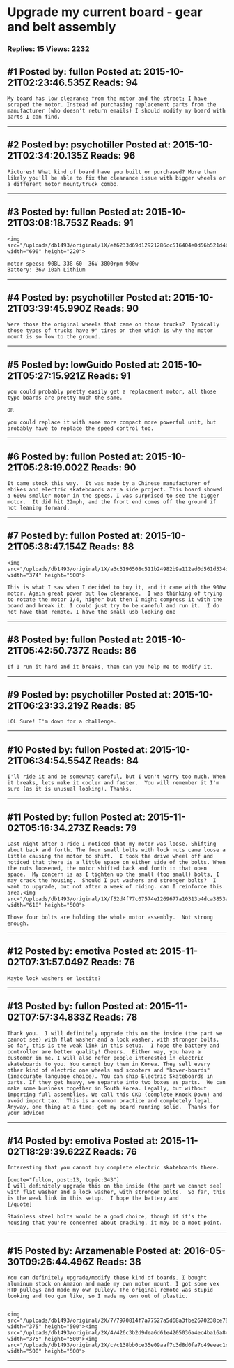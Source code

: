 # Upgrade my current board - gear and belt assembly

### Replies: 15 Views: 2232

## \#1 Posted by: fullon Posted at: 2015-10-21T02:23:46.535Z Reads: 94

```
My board has low clearance from the motor and the street; I have scraped the motor. Instead of purchasing replacement parts from the manufacturer (who doesn't return emails) I should modify my board with parts I can find.
```

---
## \#2 Posted by: psychotiller Posted at: 2015-10-21T02:34:20.135Z Reads: 96

```
Pictures! What kind of board have you built or purchased? More than likely you'll be able to fix the clearance issue with bigger wheels or a different motor mount/truck combo.
```

---
## \#3 Posted by: fullon Posted at: 2015-10-21T03:08:18.753Z Reads: 91

```
<img src="/uploads/db1493/original/1X/ef6233d69d12921286cc516404e0d56b521d4bb2.jpg" width="690" height="220">

motor specs: 90BL 338-60  36V 3800rpm 900w
Battery: 36v 10ah Lithium
```

---
## \#4 Posted by: psychotiller Posted at: 2015-10-21T03:39:45.990Z Reads: 90

```
Were those the original wheels that came on those trucks?  Typically those types of trucks have 9" tires on them which is why the motor mount is so low to the ground.
```

---
## \#5 Posted by: lowGuido Posted at: 2015-10-21T05:27:15.921Z Reads: 91

```
you could probably pretty easily get a replacement motor, all those type boards are pretty much the same.

OR

you could replace it with some more compact more powerful unit, but probably have to replace the speed control too.
```

---
## \#6 Posted by: fullon Posted at: 2015-10-21T05:28:19.002Z Reads: 90

```
It came stock this way.  It was made by a Chinese manufacturer of ebikes and electric skateboards are a side project. This board showed a 600w smaller motor in the specs. I was surprised to see the bigger motor.  It did hit 22mph, and the front end comes off the ground if not leaning forward.
```

---
## \#7 Posted by: fullon Posted at: 2015-10-21T05:38:47.154Z Reads: 88

```
<img src="/uploads/db1493/original/1X/a3c3196508c511b24982b9a112ed0d561d534da7.jpg" width="374" height="500">

This is what I saw when I decided to buy it, and it came with the 900w motor. Again great power but low clearance.  I was thinking of trying to rotate the motor 1/4, higher but then I might compress it with the board and break it. I could just try to be careful and run it.  I do not have that remote. I have the small usb looking one
```

---
## \#8 Posted by: fullon Posted at: 2015-10-21T05:42:50.737Z Reads: 86

```
If I run it hard and it breaks, then can you help me to modify it.
```

---
## \#9 Posted by: psychotiller Posted at: 2015-10-21T06:23:33.219Z Reads: 85

```
LOL Sure! I'm down for a challenge.
```

---
## \#10 Posted by: fullon Posted at: 2015-10-21T06:34:54.554Z Reads: 84

```
I'll ride it and be somewhat careful, but I won't worry too much. When it breaks, lets make it cooler and faster.  You will remember it I'm sure (as it is unusual looking). Thanks.
```

---
## \#11 Posted by: fullon Posted at: 2015-11-02T05:16:34.273Z Reads: 79

```
Last night after a ride I noticed that my motor was loose. Shifting about back and forth. The four small bolts with lock nuts came loose a little causing the motor to shift.  I took the drive wheel off and noticed that there is a little space on either side of the bolts. When the nuts loosened, the motor shifted back and forth in that open space.  My concern is as I tighten up the small (too small) bolts, I may crack the housing.  Should I put washers and stronger bolts?  I want to upgrade, but not after a week of riding. can I reinforce this area.<img src="/uploads/db1493/original/1X/f52d4f77c07574e1269677a10313b4dca3853a0a.jpg" width="618" height="500">

Those four bolts are holding the whole motor assembly.  Not strong enough.
```

---
## \#12 Posted by: emotiva Posted at: 2015-11-02T07:31:57.049Z Reads: 76

```
Maybe lock washers or loctite?
```

---
## \#13 Posted by: fullon Posted at: 2015-11-02T07:57:34.833Z Reads: 78

```
Thank you.  I will definitely upgrade this on the inside (the part we cannot see) with flat washer and a lock washer, with stronger bolts.  So far, this is the weak link in this setup.  I hope the battery and controller are better quality! Cheers.  Either way, you have a customer in me. I will also refer people interested in electric skateboards to you. You cannot buy them in Korea. They sell every other kind of electric one wheels and scooters and "hover-boards" (inaccurate language choice). You can ship Electric Skateboards in parts. If they get heavy, we separate into two boxes as parts.  We can make some business together in South Korea. Legally, but without importing full assemblies. We call this CKD (complete Knock Down) and avoid import tax.  This is a common practice and completely legal.  Anyway, one thing at a time; get my board running solid.  Thanks for your advice!
```

---
## \#14 Posted by: emotiva Posted at: 2015-11-02T18:29:39.622Z Reads: 76

```
Interesting that you cannot buy complete electric skateboards there. 

[quote="fullon, post:13, topic:343"]
I will definitely upgrade this on the inside (the part we cannot see) with flat washer and a lock washer, with stronger bolts.  So far, this is the weak link in this setup.  I hope the battery and
[/quote]

Stainless steel bolts would be a good choice, though if it's the housing that you're concerned about cracking, it may be a moot point.
```

---
## \#15 Posted by: Arzamenable Posted at: 2016-05-30T09:26:44.496Z Reads: 38

```
You can definitely upgrade/modify these kind of boards. I bought aluminum stock on Amazon and made my own motor mount. I got some vex HTD pulleys and made my own pulley. The original remote was stupid looking and too gun like, so I made my own out of plastic. 


<img src="/uploads/db1493/original/2X/7/7970814f7a77527a5d68a3fbe2670238ce788203.jpeg" width="375" height="500"><img src="/uploads/db1493/original/2X/4/426c3b2d9dea6d61e4205036a4ec4ba16a8c7de7.jpeg" width="375" height="500"><img src="/uploads/db1493/original/2X/c/c138bb0ce35e09aaf7c3d8d0fa7c49eeec1c9a09.jpeg" width="500" height="500">
```

---
